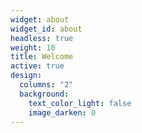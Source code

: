 ```yaml
---
widget: about
widget_id: about
headless: true
weight: 10
title: Welcome
active: true
design:
  columns: "2"
  background:
    text_color_light: false
    image_darken: 0
---
```

